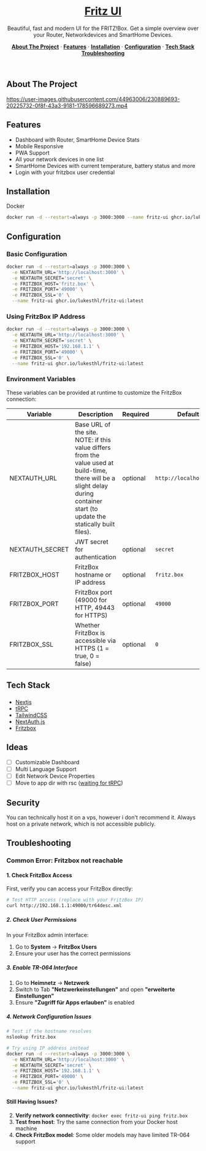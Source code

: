 <a href="https://github.com/lukesthl/fritz-ui">
  <h1 align="center">Fritz UI</h1>
</a>
<p align="center">
Beautiful, fast and modern UI for the FRITZ!Box. Get a simple overview over your Router, Networkdevices and SmartHome Devices. 
</p>
<p align="center">
  <a href="#about-the-project"><strong>About The Project</strong></a> ·
  <a href="#features"><strong>Features</strong></a> ·
  <a href="#installation"><strong>Installation</strong></a> ·
  <a href="#configuration"><strong>Configuration</strong></a> ·
  <a href="#tech-stack"><strong>Tech Stack</strong></a>
  <a href="#troubleshooting"><strong>Troubleshooting</strong></a>
</p>
<br/>

## About The Project

https://user-images.githubusercontent.com/44963006/230889693-20225732-0f8f-43a3-9181-178596689273.mp4

## Features

- Dashboard with Router, SmartHome Device Stats
- Mobile Responsive
- PWA Support
- All your network devices in one list
- SmartHome Devices with current temperature, battery status and more
- Login with your fritzbox user credential

## Installation

Docker

```bash
docker run -d --restart=always -p 3000:3000 --name fritz-ui ghcr.io/lukesthl/fritz-ui:latest
```

## Configuration

### Basic Configuration

```bash
docker run -d --restart=always -p 3000:3000 \
  -e NEXTAUTH_URL='http://localhost:3000' \
  -e NEXTAUTH_SECRET='secret' \
  -e FRITZBOX_HOST='fritz.box' \
  -e FRITZBOX_PORT='49000' \
  -e FRITZBOX_SSL='0' \
  --name fritz-ui ghcr.io/lukesthl/fritz-ui:latest
```

### Using FritzBox IP Address

```bash
docker run -d --restart=always -p 3000:3000 \
  -e NEXTAUTH_URL='http://localhost:3000' \
  -e NEXTAUTH_SECRET='secret' \
  -e FRITZBOX_HOST='192.168.1.1' \
  -e FRITZBOX_PORT='49000' \
  -e FRITZBOX_SSL='0' \
  --name fritz-ui ghcr.io/lukesthl/fritz-ui:latest
```

### Environment Variables

These variables can be provided at runtime to customize the FritzBox connection:

| Variable        | Description                                                                                                                                                                      | Required | Default                 |
| --------------- | -------------------------------------------------------------------------------------------------------------------------------------------------------------------------------- | -------- | ----------------------- |
| NEXTAUTH_URL    | Base URL of the site. NOTE: if this value differs from the value used at build-time, there will be a slight delay during container start (to update the statically built files). | optional | `http://localhost:3000` |
| NEXTAUTH_SECRET | JWT secret for authentication                                                                                                                                                    | optional | `secret`                |
| FRITZBOX_HOST   | FritzBox hostname or IP address                                                                                                                                                  | optional | `fritz.box`             |
| FRITZBOX_PORT   | FritzBox port (49000 for HTTP, 49443 for HTTPS)                                                                                                                                  | optional | `49000`                 |
| FRITZBOX_SSL    | Whether FritzBox is accessible via HTTPS (1 = true, 0 = false)                                                                                                                   | optional | `0`                     |

## Tech Stack

###

- [Nextjs](https://nextjs.org/)
- [tRPC](https://trpc.io/)
- [TailwindCSS](https://tailwindcss.com/)
- [NextAuth.js](https://next-auth.js.org/)
- [Fritzbox](https://github.com/lukesthl/fritzbox)

## Ideas

- [ ] Customizable Dashboard
- [ ] Multi Language Support
- [ ] Edit Network Device Properties
- [ ] Move to app dir with rsc ([waiting for tRPC](https://github.com/trpc/trpc/discussions/3185#discussioncomment-4167473))

## Security

You can technically host it on a vps, however i don't recommend it. Always host on a private network, which is not accessible publicly.

## Troubleshooting

### Common Error: Fritzbox not reachable

#### 1. **Check FritzBox Access**

First, verify you can access your FritzBox directly:

```bash
# Test HTTP access (replace with your FritzBox IP)
curl http://192.168.1.1:49000/tr64desc.xml
```

##### 2. **Check User Permissions**

In your FritzBox admin interface:

1. Go to **System** → **FritzBox Users**
2. Ensure your user has the correct permissions

##### 3. **Enable TR-064 Interface**

1. Go to **Heimnetz** → **Netzwerk**
2. Switch to Tab **"Netzwerkeinstellungen"** and open **"erweiterte Einstellungen"**
3. Ensure **"Zugriff für Apps erlauben"** is enabled

##### 4. **Network Configuration Issues**

```bash
# Test if the hostname resolves
nslookup fritz.box

# Try using IP address instead
docker run -d --restart=always -p 3000:3000 \
  -e NEXTAUTH_URL='http://localhost:3000' \
  -e NEXTAUTH_SECRET='secret' \
  -e FRITZBOX_HOST='192.168.1.1' \
  -e FRITZBOX_PORT='49000' \
  -e FRITZBOX_SSL='0' \
  --name fritz-ui ghcr.io/lukesthl/fritz-ui:latest
```

#### Still Having Issues?

2. **Verify network connectivity**: `docker exec fritz-ui ping fritz.box`
3. **Test from host**: Try the same connection from your Docker host machine
4. **Check FritzBox model**: Some older models may have limited TR-064 support
